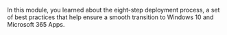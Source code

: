 
In this module, you learned about the eight-step deployment process, a set of best practices that help ensure a smooth transition to Windows 10 and Microsoft 365 Apps.


